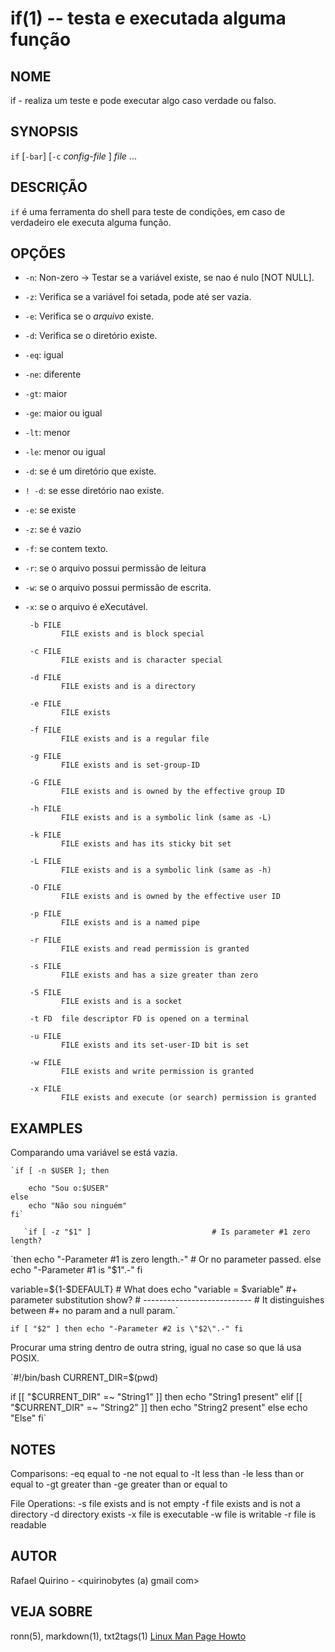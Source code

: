 if(1) -- testa e executada alguma função
==========================================

NOME
----

if - realiza um teste e pode executar algo caso verdade ou falso.

SYNOPSIS
--------

`if` [`-bar`] [`-c` *config-file* ] *file* ...

DESCRIÇÃO
---------

`if` é uma ferramenta do shell para teste de condições, em caso de verdadeiro ele executa alguma função.

OPÇÕES
------

* `-n`:
  Non-zero -> Testar se a variável existe, se nao é nulo [NOT NULL].

* `-z`:
  Verifica se a variável foi setada, pode até ser vazia.
* `-e`:
  Verifica se o *arquivo* existe.

* `-d`:
  Verifica se o diretório existe.

* `-eq`: igual

* `-ne`: diferente

* `-gt`: maior

* `-ge`: maior ou igual

* `-lt`: menor

* `-le`: menor ou igual

* `-d`: se é um diretório que existe.

* `! -d`: se esse diretório nao existe.

* `-e`: se existe

* `-z`: se é vazio

* `-f`: se contem texto.

* `-r`: se o arquivo possui permissão de leitura

* `-w`: se o arquivo possui permissão de escrita.

* `-x`: se o arquivo é eXecutável.

	   -b FILE
              FILE exists and is block special

       -c FILE
              FILE exists and is character special

       -d FILE
              FILE exists and is a directory

       -e FILE
              FILE exists

       -f FILE
              FILE exists and is a regular file

       -g FILE
              FILE exists and is set-group-ID

       -G FILE
              FILE exists and is owned by the effective group ID

       -h FILE
              FILE exists and is a symbolic link (same as -L)

       -k FILE
              FILE exists and has its sticky bit set

       -L FILE
              FILE exists and is a symbolic link (same as -h)

       -O FILE
              FILE exists and is owned by the effective user ID

       -p FILE
              FILE exists and is a named pipe

       -r FILE
              FILE exists and read permission is granted

       -s FILE
              FILE exists and has a size greater than zero

       -S FILE
              FILE exists and is a socket

       -t FD  file descriptor FD is opened on a terminal

       -u FILE
              FILE exists and its set-user-ID bit is set

       -w FILE
              FILE exists and write permission is granted

       -x FILE
              FILE exists and execute (or search) permission is granted


EXAMPLES
--------

Comparando uma variável se está vazia.

	`if [ -n $USER ]; then
	
		echo "Sou o:$USER"
	else
		echo "Não sou ninguém"
	fi`

       `if [ -z "$1" ]                           # Is parameter #1 zero length?
   `then
     echo "-Parameter #1 is zero length.-"  # Or no parameter passed.
   else
     echo "-Parameter #1 is \"$1\".-"
   fi

   variable=${1-$DEFAULT}                   #  What does
   echo "variable = $variable"              #+ parameter substitution show?
                                            #  ---------------------------
                                            #  It distinguishes between
                                            #+ no param and a null param.`

   `if [ "$2" ]
   then
     echo "-Parameter #2 is \"$2\".-"
   fi`



Procurar uma string dentro de outra string, igual no case so que lá usa POSIX.

`#!/bin/bash
CURRENT_DIR=$(pwd)

if [[ "$CURRENT_DIR" =~ "String1" ]]
then
 echo "String1 present"
elif [[ "$CURRENT_DIR" =~ "String2" ]]
then
 echo "String2 present"
else
 echo "Else"
fi`




NOTES
-----
Comparisons:
-eq	equal to
-ne	not equal to
-lt	less than
-le	less than or equal to
-gt	greater than
-ge	greater than or equal to

File Operations:
-s	file exists and is not empty
-f	file exists and is not a directory
-d	directory exists
-x	file is executable
-w	file is writable
-r	file is readable





AUTOR
-----

Rafael Quirino - <quirinobytes (a) gmail com>

VEJA SOBRE
----------

ronn(5), markdown(1), txt2tags(1) [Linux Man Page Howto](
http://www.schweikhardt.net/man_page_howto.html)
